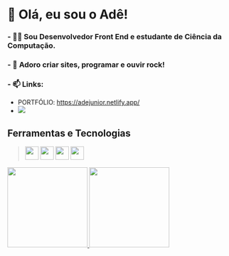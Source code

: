 # 🤘 Olá, eu sou o Adê!

### - 👨‍💻 Sou **Desenvolvedor Front End** e estudante de **Ciência da Computação**.
### - 🎲 Adoro criar sites, programar e ouvir rock!
### - 📫 Links: 

 - PORTFÓLIO: https://adejunior.netlify.app/ 
 - <a href="https://www.linkedin.com/in/dev-ademirjunior/" target="_blank"><img loading="lazy" src="https://img.shields.io/badge/-LinkedIn-%230077B5?style=for-the-badge&logo=linkedin&logoColor=white" target="_blank"></a>

## Ferramentas e Tecnologias
> <img loading="lazy" width="30" height="30" src="https://cdn.jsdelivr.net/gh/devicons/devicon/icons/html5/html5-original.svg"/> <img loading="lazy" width="30" height="30" src="https://cdn.jsdelivr.net/gh/devicons/devicon/icons/css3/css3-original.svg"/> <img loading="lazy" width="30" height="30" src="https://cdn.jsdelivr.net/gh/devicons/devicon/icons/javascript/javascript-plain.svg"/> <img loading="lazy" width="30" height="30" src="https://cdn.jsdelivr.net/gh/devicons/devicon/icons/nodejs/nodejs-original.svg"/>

<div>
<a href="https://github.com/adejuniorr">
<img loading="lazy" height="180em" src="https://github-readme-stats.vercel.app/api/top-langs/?username=adejuniorr&hide=vhdl,handlebars, stata, Standart ML&layout=compact&langs_count=7&theme=github_dark_dimmed"/>
<img loading="lazy" height="180em" src="https://github-readme-stats.vercel.app/api?username=adejuniorr&show_icons=true&theme=github_dark_dimmed&include_all_commits=true&count_private=true"/>
</div>
